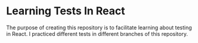 # Learning Tests In React

The purpose of creating this repository is to facilitate learning about testing in React.
I practiced different tests in different branches of this repository.
